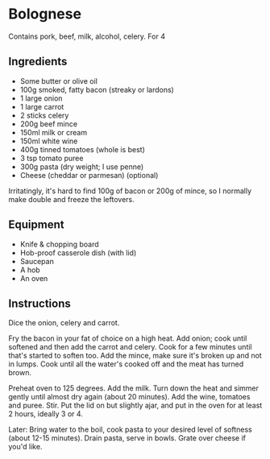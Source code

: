 Bolognese
========
Contains pork, beef, milk, alcohol, celery.
For 4

Ingredients
------------
- Some butter or olive oil
- 100g smoked, fatty bacon (streaky or lardons)
- 1 large onion
- 1 large carrot
- 2 sticks celery
- 200g beef mince
- 150ml milk or cream
- 150ml white wine
- 400g tinned tomatoes (whole is best)
- 3 tsp tomato puree
- 300g pasta (dry weight; I use penne)
- Cheese (cheddar or parmesan) (optional)

Irritatingly, it's hard to find 100g of bacon or 200g of mince, so I normally make double and freeze the leftovers.

Equipment
---------
- Knife & chopping board
- Hob-proof casserole dish (with lid)
- Saucepan
- A hob
- An oven

Instructions
------------
Dice the onion, celery and carrot.

Fry the bacon in your fat of choice on a high heat.
Add onion; cook until softened and then add the carrot and celery.
Cook for a few minutes until that's started to soften too.
Add the mince, make sure it's broken up and not in lumps. Cook until all the water's cooked off and the meat has turned brown.

Preheat oven to 125 degrees.
Add the milk. Turn down the heat and simmer gently until almost dry again (about 20 minutes).
Add the wine, tomatoes and puree. Stir. Put the lid on but slightly ajar, and put in the oven for at least 2 hours, ideally 3 or 4.

Later: Bring water to the boil, cook pasta to your desired level of softness (about 12-15 minutes).
Drain pasta, serve in bowls. Grate over cheese if you'd like.
